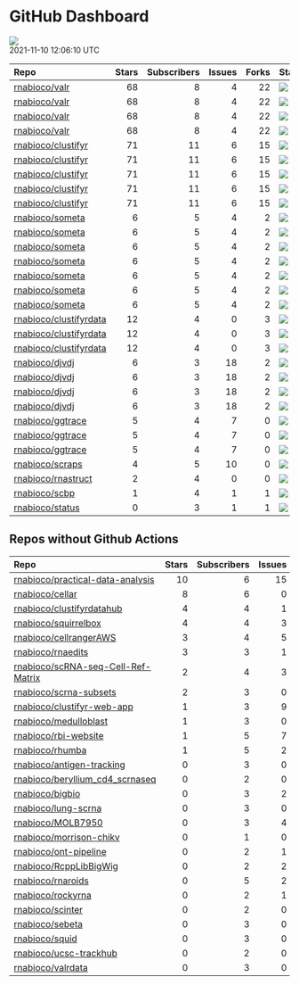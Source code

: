 GitHub Dashboard
================

![](https://github.com/rnabioco/status/workflows/Render%20Status/badge.svg)  
2021-11-10 12:06:10 UTC

| Repo                                                                | Stars | Subscribers | Issues | Forks | Status                                                                                                                                                    | Commit                                                                                                                                                                                        |
| :------------------------------------------------------------------ | ----: | ----------: | -----: | ----: | :-------------------------------------------------------------------------------------------------------------------------------------------------------- | :-------------------------------------------------------------------------------------------------------------------------------------------------------------------------------------------- |
| [rnabioco/valr](https://github.com/rnabioco/valr)                   |    68 |           8 |      4 |    22 | [![](https://github.com/rnabioco/valr/workflows/R-CMD-check/badge.svg)](https://github.com/rnabioco/valr/actions/runs/1365058420)                         | <a href="https://github.com/rnabioco/valr/commit/a2f8f99e4b6732e8351a51b3cd48b50516121328" title="Merge pull request #382 from rnabioco/issue379">a2f8f9</a>                                  |
| [rnabioco/valr](https://github.com/rnabioco/valr)                   |    68 |           8 |      4 |    22 | [![](https://github.com/rnabioco/valr/workflows/pkgdown/badge.svg)](https://github.com/rnabioco/valr/actions/runs/1365058421)                             | <a href="https://github.com/rnabioco/valr/commit/a2f8f99e4b6732e8351a51b3cd48b50516121328" title="Merge pull request #382 from rnabioco/issue379">a2f8f9</a>                                  |
| [rnabioco/valr](https://github.com/rnabioco/valr)                   |    68 |           8 |      4 |    22 | [![](https://github.com/rnabioco/valr/workflows/Commands/badge.svg)](https://github.com/rnabioco/valr/actions/runs/1365059642)                            | <a href="https://github.com/rnabioco/valr/commit/a2f8f99e4b6732e8351a51b3cd48b50516121328" title="Merge pull request #382 from rnabioco/issue379">a2f8f9</a>                                  |
| [rnabioco/valr](https://github.com/rnabioco/valr)                   |    68 |           8 |      4 |    22 | [![](https://github.com/rnabioco/valr/workflows/test-coverage/badge.svg)](https://github.com/rnabioco/valr/actions/runs/1365058418)                       | <a href="https://github.com/rnabioco/valr/commit/a2f8f99e4b6732e8351a51b3cd48b50516121328" title="Merge pull request #382 from rnabioco/issue379">a2f8f9</a>                                  |
| [rnabioco/clustifyr](https://github.com/rnabioco/clustifyr)         |    71 |          11 |      6 |    15 | [![](https://github.com/rnabioco/clustifyr/workflows/R-CMD-check/badge.svg)](https://github.com/rnabioco/clustifyr/actions/runs/64597387)                 | <a href="https://github.com/rnabioco/clustifyr/commit/fde17917d935de5dd203df212e2cea49f18bf3d3" title="Install dev Rccp for tests">fde179</a>                                                 |
| [rnabioco/clustifyr](https://github.com/rnabioco/clustifyr)         |    71 |          11 |      6 |    15 | [![](https://github.com/rnabioco/clustifyr/workflows/R-CMD-check-bioc/badge.svg)](https://github.com/rnabioco/clustifyr/actions/runs/1409136773)          | <a href="https://github.com/rnabioco/clustifyr/commit/8b6cadf23efc47c7dcb85cbf56ddc865caba51b1" title="Merge branch 'master' of git.bioconductor.org:packages/clustifyr">8b6cad</a>           |
| [rnabioco/clustifyr](https://github.com/rnabioco/clustifyr)         |    71 |          11 |      6 |    15 | [![](https://github.com/rnabioco/clustifyr/workflows/pkgdown/badge.svg)](https://github.com/rnabioco/clustifyr/actions/runs/1409136772)                   | <a href="https://github.com/rnabioco/clustifyr/commit/8b6cadf23efc47c7dcb85cbf56ddc865caba51b1" title="Merge branch 'master' of git.bioconductor.org:packages/clustifyr">8b6cad</a>           |
| [rnabioco/clustifyr](https://github.com/rnabioco/clustifyr)         |    71 |          11 |      6 |    15 | [![](https://github.com/rnabioco/clustifyr/workflows/Commands/badge.svg)](https://github.com/rnabioco/clustifyr/actions/runs/1100502829)                  | <a href="https://github.com/rnabioco/clustifyr/commit/e8b8dd93acf7ba63d1ee91cf19deb8269c47aa69" title="v1.5.1 bump">e8b8dd</a>                                                                |
| [rnabioco/clustifyr](https://github.com/rnabioco/clustifyr)         |    71 |          11 |      6 |    15 | [![](https://github.com/rnabioco/clustifyr/workflows/test-coverage/badge.svg)](https://github.com/rnabioco/clustifyr/actions/runs/1409136765)             | <a href="https://github.com/rnabioco/clustifyr/commit/8b6cadf23efc47c7dcb85cbf56ddc865caba51b1" title="Merge branch 'master' of git.bioconductor.org:packages/clustifyr">8b6cad</a>           |
| [rnabioco/someta](https://github.com/rnabioco/someta)               |     6 |           5 |      4 |     2 | [![](https://github.com/rnabioco/someta/workflows/Commands/badge.svg)](https://github.com/rnabioco/someta/actions/runs/354378709)                         | <a href="https://github.com/rnabioco/someta/commit/e50538e96f2787c8e6e6ed7fcc20cad6090e4be7" title="Re-build README.Rmd">e50538</a>                                                           |
| [rnabioco/someta](https://github.com/rnabioco/someta)               |     6 |           5 |      4 |     2 | [![](https://github.com/rnabioco/someta/workflows/test-coverage/badge.svg)](https://github.com/rnabioco/someta/actions/runs/310258486)                    | <a href="https://github.com/rnabioco/someta/commit/62ccfeb51f1e05dd728c9fed8e15d507f36c3058" title="keep trying 5">62ccfe</a>                                                                 |
| [rnabioco/someta](https://github.com/rnabioco/someta)               |     6 |           5 |      4 |     2 | [![](https://github.com/rnabioco/someta/workflows/R-CMD-check/badge.svg)](https://github.com/rnabioco/someta/actions/runs/310237240)                      | <a href="https://github.com/rnabioco/someta/commit/a9a03c526d4c3affa42a0fe164f49df78077f1ea" title="keep trying 4">a9a03c</a>                                                                 |
| [rnabioco/someta](https://github.com/rnabioco/someta)               |     6 |           5 |      4 |     2 | [![](https://github.com/rnabioco/someta/workflows/.github/workflows/check-bioc.yml/badge.svg)](https://github.com/rnabioco/someta/actions/runs/310237196) | <a href="https://github.com/rnabioco/someta/commit/a9a03c526d4c3affa42a0fe164f49df78077f1ea" title="keep trying 4">a9a03c</a>                                                                 |
| [rnabioco/someta](https://github.com/rnabioco/someta)               |     6 |           5 |      4 |     2 | [![](https://github.com/rnabioco/someta/workflows/R-CMD-check/badge.svg)](https://github.com/rnabioco/someta/actions/runs/310491939)                      | <a href="https://github.com/rnabioco/someta/commit/fc6e5b8eb37f09606f2a02de8ef61a975a5e65ec" title="Merge branch 'build_v' of https://github.com/rnabioco/scmetadata into build_v">fc6e5b</a> |
| [rnabioco/someta](https://github.com/rnabioco/someta)               |     6 |           5 |      4 |     2 | [![](https://github.com/rnabioco/someta/workflows/test/badge.svg)](https://github.com/rnabioco/someta/actions/runs/311894650)                             | <a href="https://github.com/rnabioco/someta/commit/d5f13ba07b3a51c8381c996b8cf81ba4f0de5cdc" title="Update main.yml">d5f13b</a>                                                               |
| [rnabioco/someta](https://github.com/rnabioco/someta)               |     6 |           5 |      4 |     2 | [![](https://github.com/rnabioco/someta/workflows/Query/badge.svg)](https://github.com/rnabioco/someta/actions/runs/1406070645)                           | <a href="https://github.com/rnabioco/someta/commit/1b9fcabec1abe99dd6f3f4aba100abe2e77ae9ba" title="Re-build README.Rmd">1b9fca</a>                                                           |
| [rnabioco/clustifyrdata](https://github.com/rnabioco/clustifyrdata) |    12 |           4 |      0 |     3 | [![](https://github.com/rnabioco/clustifyrdata/workflows/R-CMD-check/badge.svg)](https://github.com/rnabioco/clustifyrdata/actions/runs/227479781)        | <a href="https://github.com/rnabioco/clustifyrdata/commit/2b6acb2ea4891a091cdd6bec94fedb864e0e4ed9" title="website update, again">2b6acb</a>                                                  |
| [rnabioco/clustifyrdata](https://github.com/rnabioco/clustifyrdata) |    12 |           4 |      0 |     3 | [![](https://github.com/rnabioco/clustifyrdata/workflows/pkgdown/badge.svg)](https://github.com/rnabioco/clustifyrdata/actions/runs/227479783)            | <a href="https://github.com/rnabioco/clustifyrdata/commit/2b6acb2ea4891a091cdd6bec94fedb864e0e4ed9" title="website update, again">2b6acb</a>                                                  |
| [rnabioco/clustifyrdata](https://github.com/rnabioco/clustifyrdata) |    12 |           4 |      0 |     3 | [![](https://github.com/rnabioco/clustifyrdata/workflows/Commands/badge.svg)](https://github.com/rnabioco/clustifyrdata/actions/runs/1095938218)          | <a href="https://github.com/rnabioco/clustifyrdata/commit/2b6acb2ea4891a091cdd6bec94fedb864e0e4ed9" title="website update, again">2b6acb</a>                                                  |
| [rnabioco/djvdj](https://github.com/rnabioco/djvdj)                 |     6 |           3 |     18 |     2 | [![](https://github.com/rnabioco/djvdj/workflows/R-CMD-check/badge.svg)](https://github.com/rnabioco/djvdj/actions/runs/1432818080)                       | <a href="https://github.com/rnabioco/djvdj/commit/6595ce772fc8d5b777d9f5c0722d71a4d57ac390" title="79a543eb55 workflows">6595ce</a>                                                           |
| [rnabioco/djvdj](https://github.com/rnabioco/djvdj)                 |     6 |           3 |     18 |     2 | [![](https://github.com/rnabioco/djvdj/workflows/R-CMD-check-bioc/badge.svg)](https://github.com/rnabioco/djvdj/actions/runs/1432818083)                  | <a href="https://github.com/rnabioco/djvdj/commit/6595ce772fc8d5b777d9f5c0722d71a4d57ac390" title="79a543eb55 workflows">6595ce</a>                                                           |
| [rnabioco/djvdj](https://github.com/rnabioco/djvdj)                 |     6 |           3 |     18 |     2 | [![](https://github.com/rnabioco/djvdj/workflows/pkgdown/badge.svg)](https://github.com/rnabioco/djvdj/actions/runs/1430780897)                           | <a href="https://github.com/rnabioco/djvdj/commit/d08c33b1957b84a66f59318be82231714f7e7ddd" title="Merge pull request #81 from rnabioco/plot_usage">d08c33</a>                                |
| [rnabioco/djvdj](https://github.com/rnabioco/djvdj)                 |     6 |           3 |     18 |     2 | [![](https://github.com/rnabioco/djvdj/workflows/test-coverage/badge.svg)](https://github.com/rnabioco/djvdj/actions/runs/1432818081)                     | <a href="https://github.com/rnabioco/djvdj/commit/6595ce772fc8d5b777d9f5c0722d71a4d57ac390" title="79a543eb55 workflows">6595ce</a>                                                           |
| [rnabioco/ggtrace](https://github.com/rnabioco/ggtrace)             |     5 |           4 |      7 |     0 | [![](https://github.com/rnabioco/ggtrace/workflows/R-CMD-check/badge.svg)](https://github.com/rnabioco/ggtrace/actions/runs/1432880294)                   | <a href="https://github.com/rnabioco/ggtrace/commit/5440024e171e1d00848b7e7c8f97631e47ae5daa" title="test workflows">544002</a>                                                               |
| [rnabioco/ggtrace](https://github.com/rnabioco/ggtrace)             |     5 |           4 |      7 |     0 | [![](https://github.com/rnabioco/ggtrace/workflows/pkgdown/badge.svg)](https://github.com/rnabioco/ggtrace/actions/runs/1432880293)                       | <a href="https://github.com/rnabioco/ggtrace/commit/5440024e171e1d00848b7e7c8f97631e47ae5daa" title="test workflows">544002</a>                                                               |
| [rnabioco/ggtrace](https://github.com/rnabioco/ggtrace)             |     5 |           4 |      7 |     0 | [![](https://github.com/rnabioco/ggtrace/workflows/test-coverage/badge.svg)](https://github.com/rnabioco/ggtrace/actions/runs/1432880295)                 | <a href="https://github.com/rnabioco/ggtrace/commit/5440024e171e1d00848b7e7c8f97631e47ae5daa" title="test workflows">544002</a>                                                               |
| [rnabioco/scraps](https://github.com/rnabioco/scraps)               |     4 |           5 |     10 |     0 | [![](https://github.com/rnabioco/scraps/workflows/snakemake-run/badge.svg)](https://github.com/rnabioco/scraps/actions/runs/1382992673)                   | <a href="https://github.com/rnabioco/scraps/commit/8c26d4ef96ed1828d309a3a85e987a69aa30a742" title="Update hg38 polyAdb ref to include -10/+5 slop">8c26d4</a>                                |
| [rnabioco/rnastruct](https://github.com/rnabioco/rnastruct)         |     2 |           4 |      0 |     0 | [![](https://github.com/rnabioco/rnastruct/workflows/github-actions/badge.svg)](https://github.com/rnabioco/rnastruct/actions/runs/845483933)             | <a href="https://github.com/rnabioco/rnastruct/commit/e673a35b147d227c50ee4bba64de0f8e0dbcc132" title="Rename README.d to README.md">e673a3</a>                                               |
| [rnabioco/scbp](https://github.com/rnabioco/scbp)                   |     1 |           4 |      1 |     1 | [![](https://github.com/rnabioco/scbp/workflows/R-CMD-check/badge.svg)](https://github.com/rnabioco/scbp/actions/runs/1124780164)                         | <a href="https://github.com/rnabioco/scbp/commit/1ef22c1e1f2d5b5f3fbf459a8ac6307c2bd50a8a" title="add summary boxplot">1ef22c</a>                                                             |
| [rnabioco/status](https://github.com/rnabioco/status)               |     0 |           3 |      1 |     1 | [![](https://github.com/rnabioco/status/workflows/Render%20Status/badge.svg)](https://github.com/rnabioco/status/actions/runs/1444040214)                 | <a href="https://github.com/rnabioco/status/commit/0573f3f11dd50deadb0988c4ed9cba7cd164f454" title="[status] 2021-11-09 12:06:26 UTC">0573f3</a>                                              |

## Repos without Github Actions

| Repo                                                                                        | Stars | Subscribers | Issues | Forks |
| :------------------------------------------------------------------------------------------ | ----: | ----------: | -----: | ----: |
| [rnabioco/practical-data-analysis](https://github.com/rnabioco/practical-data-analysis)     |    10 |           6 |     15 |     8 |
| [rnabioco/cellar](https://github.com/rnabioco/cellar)                                       |     8 |           6 |      0 |     1 |
| [rnabioco/clustifyrdatahub](https://github.com/rnabioco/clustifyrdatahub)                   |     4 |           4 |      1 |     1 |
| [rnabioco/squirrelbox](https://github.com/rnabioco/squirrelbox)                             |     4 |           4 |      3 |     2 |
| [rnabioco/cellrangerAWS](https://github.com/rnabioco/cellrangerAWS)                         |     3 |           4 |      5 |     1 |
| [rnabioco/rnaedits](https://github.com/rnabioco/rnaedits)                                   |     3 |           3 |      1 |     0 |
| [rnabioco/scRNA-seq-Cell-Ref-Matrix](https://github.com/rnabioco/scRNA-seq-Cell-Ref-Matrix) |     2 |           4 |      3 |     0 |
| [rnabioco/scrna-subsets](https://github.com/rnabioco/scrna-subsets)                         |     2 |           3 |      0 |     2 |
| [rnabioco/clustifyr-web-app](https://github.com/rnabioco/clustifyr-web-app)                 |     1 |           3 |      9 |     2 |
| [rnabioco/medulloblast](https://github.com/rnabioco/medulloblast)                           |     1 |           3 |      0 |     1 |
| [rnabioco/rbi-website](https://github.com/rnabioco/rbi-website)                             |     1 |           5 |      7 |     0 |
| [rnabioco/rhumba](https://github.com/rnabioco/rhumba)                                       |     1 |           5 |      2 |     2 |
| [rnabioco/antigen-tracking](https://github.com/rnabioco/antigen-tracking)                   |     0 |           3 |      0 |     2 |
| [rnabioco/beryllium\_cd4\_scrnaseq](https://github.com/rnabioco/beryllium_cd4_scrnaseq)     |     0 |           2 |      0 |     0 |
| [rnabioco/bigbio](https://github.com/rnabioco/bigbio)                                       |     0 |           3 |      2 |     0 |
| [rnabioco/lung-scrna](https://github.com/rnabioco/lung-scrna)                               |     0 |           3 |      0 |     1 |
| [rnabioco/MOLB7950](https://github.com/rnabioco/MOLB7950)                                   |     0 |           3 |      4 |     0 |
| [rnabioco/morrison-chikv](https://github.com/rnabioco/morrison-chikv)                       |     0 |           1 |      0 |     0 |
| [rnabioco/ont-pipeline](https://github.com/rnabioco/ont-pipeline)                           |     0 |           2 |      1 |     1 |
| [rnabioco/RcppLibBigWig](https://github.com/rnabioco/RcppLibBigWig)                         |     0 |           2 |      2 |     0 |
| [rnabioco/rnaroids](https://github.com/rnabioco/rnaroids)                                   |     0 |           5 |      2 |     1 |
| [rnabioco/rockyrna](https://github.com/rnabioco/rockyrna)                                   |     0 |           2 |      1 |     0 |
| [rnabioco/scinter](https://github.com/rnabioco/scinter)                                     |     0 |           2 |      0 |     0 |
| [rnabioco/sebeta](https://github.com/rnabioco/sebeta)                                       |     0 |           3 |      0 |     0 |
| [rnabioco/squid](https://github.com/rnabioco/squid)                                         |     0 |           3 |      0 |     1 |
| [rnabioco/ucsc-trackhub](https://github.com/rnabioco/ucsc-trackhub)                         |     0 |           2 |      0 |     0 |
| [rnabioco/valrdata](https://github.com/rnabioco/valrdata)                                   |     0 |           3 |      0 |     0 |
